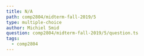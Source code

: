 ```yaml
---
title: N/A
path: comp2804/midterm-fall-2019/5
type: multiple-choice
author: Michiel Smid
question: comp2804/midterm-fall-2019/5/question.ts
tags:
  - comp2804
---
```

